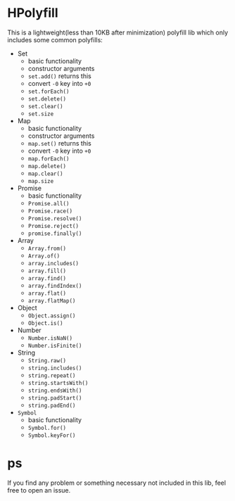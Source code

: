 # HPolyfill

This is a lightweight(less than 10KB after minimization) polyfill lib which only includes some common polyfills:

- Set
    - basic functionality
    - constructor arguments
    - `set.add()` returns this
    - convert `-0` key into `+0`
    - `set.forEach()`
    - `set.delete()`
    - `set.clear()`
    - `set.size`
- Map
    - basic functionality
    - constructor arguments
    - `map.set()` returns this
    - convert `-0` key into `+0`
    - `map.forEach()`
    - `map.delete()`
    - `map.clear()`
    - `map.size`
- Promise
    - basic functionality
    - `Promise.all()`
    - `Promise.race()`
    - `Promise.resolve()`
    - `Promise.reject()`
    - `promise.finally()`
- Array
    - `Array.from()`
    - `Array.of()`
    - `array.includes()`
    - `array.fill()`
    - `array.find()`
    - `array.findIndex()`
    - `array.flat()`
    - `array.flatMap()`
- Object
    - `Object.assign()`
    - `Object.is()`
- Number
    - `Number.isNaN()`
    - `Number.isFinite()`
- String
    - `String.raw()`
    - `string.includes()`
    - `string.repeat()`
    - `string.startsWith()`
    - `string.endsWith()`
    - `string.padStart()`
    - `string.padEnd()`
- `Symbol`
    - basic functionality
    - `Symbol.for()`
    - `Symbol.keyFor()`

# ps

If you find any problem or something necessary not included in this lib, feel free to open an issue.
